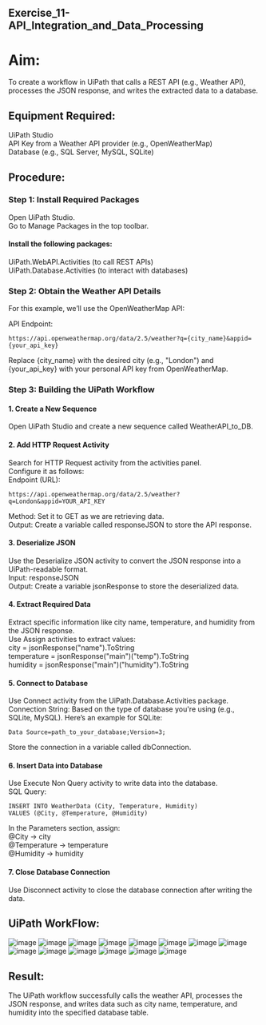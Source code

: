 ## Exercise_11-API_Integration_and_Data_Processing
# Aim:
To create a workflow in UiPath that calls a REST API (e.g., Weather API), processes the JSON response, and writes the extracted data to a database.

## Equipment Required:
UiPath Studio<br>
API Key from a Weather API provider (e.g., OpenWeatherMap)<br>
Database (e.g., SQL Server, MySQL, SQLite)<br>
## Procedure:
### Step 1: Install Required Packages
Open UiPath Studio.<br>
Go to Manage Packages in the top toolbar.<br>
#### Install the following packages:<br>
UiPath.WebAPI.Activities (to call REST APIs)<br>
UiPath.Database.Activities (to interact with databases)<br>
### Step 2: Obtain the Weather API Details
For this example, we’ll use the OpenWeatherMap API:<br>

API Endpoint:<br>
```
https://api.openweathermap.org/data/2.5/weather?q={city_name}&appid={your_api_key}
```
Replace {city_name} with the desired city (e.g., "London") and {your_api_key} with your personal API key from OpenWeatherMap.

### Step 3: Building the UiPath Workflow
#### 1. Create a New Sequence
Open UiPath Studio and create a new sequence called WeatherAPI_to_DB.
#### 2. Add HTTP Request Activity
Search for HTTP Request activity from the activities panel.<br>
Configure it as follows:<br>
Endpoint (URL):<br>
```
https://api.openweathermap.org/data/2.5/weather?q=London&appid=YOUR_API_KEY
```
Method: Set it to GET as we are retrieving data.<br>
Output: Create a variable called responseJSON to store the API response.
#### 3. Deserialize JSON
Use the Deserialize JSON activity to convert the JSON response into a UiPath-readable format.<br>
Input: responseJSON<br>
Output: Create a variable jsonResponse to store the deserialized data.
#### 4. Extract Required Data
Extract specific information like city name, temperature, and humidity from the JSON response.<br>
Use Assign activities to extract values:<br>
city = jsonResponse("name").ToString<br>
temperature = jsonResponse("main")("temp").ToString<br>
humidity = jsonResponse("main")("humidity").ToString<br>
#### 5. Connect to Database
Use Connect activity from the UiPath.Database.Activities package.<br>
Connection String: Based on the type of database you're using (e.g., SQLite, MySQL). Here’s an example for SQLite:<br>
```
Data Source=path_to_your_database;Version=3;
```
Store the connection in a variable called dbConnection.
#### 6. Insert Data into Database
Use Execute Non Query activity to write data into the database.<br>
SQL Query:<br>
```
INSERT INTO WeatherData (City, Temperature, Humidity)
VALUES (@City, @Temperature, @Humidity)
```
In the Parameters section, assign:<br>
@City -> city<br>
@Temperature -> temperature<br>
@Humidity -> humidity
#### 7. Close Database Connection
Use Disconnect activity to close the database connection after writing the data.
## UiPath WorkFlow:
![image](https://github.com/user-attachments/assets/028a1a10-90e4-428d-8f07-1eaf704bb76d)
![image](https://github.com/user-attachments/assets/a12e66b4-43d0-460a-a459-6d868e64a2fd)
![image](https://github.com/user-attachments/assets/63ed82b9-4b5c-4bce-8df2-dfafd5b7bc55)
![image](https://github.com/user-attachments/assets/23869cbe-340d-4804-8af5-bda5fe21a91b)
![image](https://github.com/user-attachments/assets/593695bd-a3ea-480d-bd2c-7dba3a36e5d7)
![image](https://github.com/user-attachments/assets/4feb9270-40a7-401c-a583-6efb8f808e12)
![image](https://github.com/user-attachments/assets/63d09955-becf-471f-aae4-dedfeb71e648)
![image](https://github.com/user-attachments/assets/65590f38-2e5f-4aae-9bc0-734fdd58c25a)
![image](https://github.com/user-attachments/assets/403ea14d-3ddc-478f-8bb4-5120dc49a5f4)
![image](https://github.com/user-attachments/assets/50d89eee-9c03-493e-85df-836341cae648)
![image](https://github.com/user-attachments/assets/acddf922-5650-4173-b647-b223d5435825)
![image](https://github.com/user-attachments/assets/7ef8574e-e54e-4c51-b431-564731d21623)
![image](https://github.com/user-attachments/assets/30f978e2-4ab9-4946-a0e0-3fd7f3453832)
![image](https://github.com/user-attachments/assets/c772ded2-1e9e-4e41-b732-734f5c666bd2)










## Result:
The UiPath workflow successfully calls the weather API, processes the JSON response, and writes data such as city name, temperature, and humidity into the specified database table.
